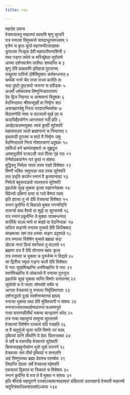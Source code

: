 ```yaml
---
title: १३४

---
```

महादेव उवाच  
वेत्रवत्यास्तु माहात्म्यं वक्ष्यामि शृणु सुन्दरि  
यत्र स्नात्वा विमुच्यन्ते यावदाभूतसम्प्लवम् १  
वृत्रेण च कृतः कूपो महागम्भीरसञ्ज्ञकः  
कूपात्सा निःसृता देवी महापापौघनाशिनी २  
यथा गङ्गा तथेयं च सरिच्छ्रेष्ठा सुरोत्तमे  
अस्या दर्शनमात्रेण पापौघाः शमयन्ति च ३  
शृणु देवि प्रवक्ष्यामि इतिहासं पुरातनम्  
यच्छ्रुत्वा पापिनो दोषैर्विमुक्ताः कर्मबन्धनात् ४  
चम्पके नगरे चैव राजा राज्यं करोति सः  
सदा दुष्टो दुष्टरूपो जनानां स प्रपीडकः ५  
अधर्मो धर्मरूपश्च विष्णुनिन्दापरायणः  
देव द्विज निहन्ता च आश्रमाणां विदूषकः ६  
वेदनिन्दापरः श्रीमान्मूर्खो वा निर्घृणः शठः  
असच्छास्त्रेषु निरतः परदाराभिमर्शकः ७  
विदारुणेति नामा च सञ्जातो मूर्ख एव च  
कदाचिद्दैवयोगेन आगतस्तां नदीं प्रति ८  
आखेटकसमायुक्तः स्वयं कुष्ठी सुरेश्वरि  
महापापादयं जातो ब्राह्मणानां च निन्दनात् ९  
वृथावादी दुरात्मा च शठो वै निर्घृणः पशुः  
वेदनिन्दारतो नित्यं गोशास्त्राणां प्रदूषकः १०  
एवंविधो वने भ्राम्यंस्तृषार्तः स सुहृद्वृतः  
अश्वादुत्तीर्य राजाऽसौ जलं पीत्वा गृहं गतः ११  
तेनैवोदकपानेन गतं कुष्ठं न संशयः  
बुद्धिस्तु निर्मला जाता तस्य राज्ञो विशेषतः १२  
विष्णौ भक्तिः समुत्पन्ना तदा तस्य सुरेश्वरि  
ततः प्रभृति कालेन स्नानं वै कृतवान्सदा १३  
निर्मलो बहुरूपाढ्यो जातस्तत्र सुरेश्वरि  
इहलोके सुखं भुक्त्वा कृत्वा यज्ञाननेकशः १४  
विप्रेभ्यो दक्षिणां दत्वा स गतो वैष्णवं पदम्  
इति ज्ञात्वा तु भो देवि वेत्रवत्यां विशेषतः १५  
स्नानं कुर्वन्ति ये विप्रास्ते मुक्ता नगनन्दिनि  
राजन्यो वाथ वैश्यो वा शूद्रो वा सुरसत्तमे १६  
यत्र स्नानं प्रकुर्वन्ति ते मुक्ताः पापबन्धनात्  
कार्तिके वाऽथ माघे वा बाह्यो वा वेदनिन्दकः १७  
सरितां सङ्गमे स्नात्वा मुच्यते देवि किल्बिषात्  
साभ्रमत्याः समं यत्र तस्याः सङ्गः प्रदृश्यते १८  
तत्र स्नात्वा विशेषेण मुच्यते ब्रह्महा सदा  
खेटकं नगरं दिव्यं स्वर्गरूपं तु वाऽनघे १९  
ब्रह्मणा तत्र वै देवि योगाश्च बहवः कृताः  
तत्र स्नात्वा च भुक्त्वा च पुनर्जन्म न विद्यते २०  
सा द्वितीया स्मृता गङ्गा कलौ देवि विशेषतः  
ये नराः सुखमिच्छन्ति धनमिच्छन्ति ये नराः २१  
स्वर्गमिच्छन्ति ये लोकास्ते वै स्नात्वा पुनःपुनः  
इहलोके सुखं भुक्त्वा यान्ति विष्णोः सनातनम् २२  
सूर्यवंशे च ये जाताः सोमवंशे तथैव च  
आगता वेत्रवत्यां तु स्नात्वा निर्वृतिमागताः २३  
दर्शनाद्धरते दुःखं स्पर्शनान्मानसं ह्यघम्  
स्नात्वा भुक्त्वा तथा देवि मुक्तिभागी न संशयः २४  
स्नानाज्जपात्तथाहोमादनन्तं फलमश्नुते  
गत्वा वाराणसीतीर्थं भक्त्या चान्द्रायणं चरेत् २५  
तत्र गत्वा महत्पुण्यं तत्पुण्यं सुरसत्तमे  
वेत्रवत्यां विशेषेण पञ्चत्वं यदि गच्छति २६  
स वै चतुर्भुजो भूत्वा याति विष्णोः परं पदम्  
पृथिव्यां यानि तीर्थानि ये देवाः पितरस्तथा २७  
ते सर्वे च वसन्तीह वेत्रवत्यां सुरेश्वरि  
किमन्यद्बहुनोक्तेन भूयो भूयो वरानने २८  
वेत्रवत्याः समं तीर्थं पृथिव्यां न सनातनि  
अहं विष्णुस्तथा ब्रह्मा देवाश्च परमर्षयः २९  
तिष्ठन्ति देवताः सर्वे वेत्रवत्यां महेश्वरि  
एककालं द्विकालं वा त्रिकालं च विशेषतः ३०  
स्नानं कुर्वन्ति ये तत्र ते वै मुक्ता न संशयः ३१  
इति श्रीपाद्मे महापुराणे पञ्चपञ्चाशत्साहस्र्यां संहितायां उत्तरखण्डे वेत्रवती माहात्म्ये चतुस्त्रिंशाधिकशततमोऽध्यायः १३४